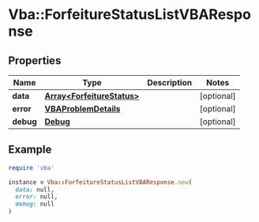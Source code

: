 # Vba::ForfeitureStatusListVBAResponse

## Properties

| Name | Type | Description | Notes |
| ---- | ---- | ----------- | ----- |
| **data** | [**Array&lt;ForfeitureStatus&gt;**](ForfeitureStatus.md) |  | [optional] |
| **error** | [**VBAProblemDetails**](VBAProblemDetails.md) |  | [optional] |
| **debug** | [**Debug**](Debug.md) |  | [optional] |

## Example

```ruby
require 'vba'

instance = Vba::ForfeitureStatusListVBAResponse.new(
  data: null,
  error: null,
  debug: null
)
```

